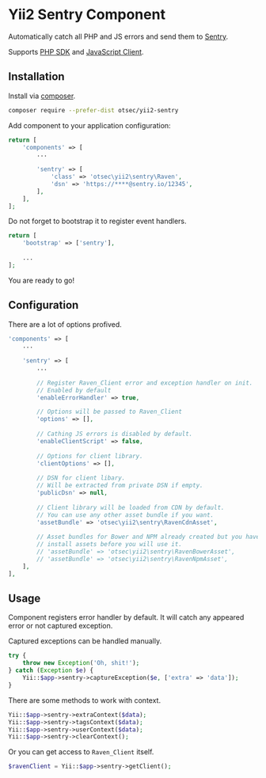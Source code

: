 Yii2 Sentry Component
=====================

Automatically catch all PHP and JS errors and send them to [Sentry](https://sentry.io). 

Supports [PHP SDK](https://github.com/getsentry/sentry-php) and [JavaScript Client](https://github.com/getsentry/raven-js).

Installation
------------

Install via [composer](http://getcomposer.org/download/).

```bash
composer require --prefer-dist otsec/yii2-sentry
```

Add component to your application configuration:

```php
return [
    'components' => [
    	...
    
        'sentry' => [
            'class' => 'otsec\yii2\sentry\Raven',
            'dsn' => 'https://****@sentry.io/12345',
        ],
    ],
];
```

Do not forget to bootstrap it to register event handlers.

```php
return [
    'bootstrap' => ['sentry'],
    
    ...
];
```

You are ready to go!

Configuration
-------------

There are a lot of options profived.

```php
'components' => [
	...
	
    'sentry' => [
	    ...
	    
	    // Register Raven_Client error and exception handler on init.
	    // Enabled by default
        'enableErrorHandler' => true,

        // Options will be passed to Raven_Client
        'options' => [],
        
        // Cathing JS errors is disabled by default.
        'enableClientScript' => false,
        
        // Options for client library.
        'clientOptions' => [],
        
        // DSN for client libary. 
        // Will be extracted from private DSN if empty.
        'publicDsn' => null,
        
        // Client library will be loaded from CDN by default.
        // You can use any other asset bundle if you want. 
        'assetBundle' => 'otsec\yii2\sentry\RavenCdnAsset',
        
        // Asset bundles for Bower and NPM already created but you have to 
        // install assets before you will use it.
        // 'assetBundle' => 'otsec\yii2\sentry\RavenBowerAsset',
        // 'assetBundle' => 'otsec\yii2\sentry\RavenNpmAsset',
    ],
],
```

Usage
-----

Component registers error handler by default. 
It will catch any appeared error or not captured exception.

Captured exceptions can be handled manually.

```php
try {
	throw new Exception('Oh, shit!');
} catch (Exception $e) {
	Yii::$app->sentry->captureException($e, ['extra' => 'data']);
}
```

There are some methods to work with context.

```php
Yii::$app->sentry->extraContext($data);
Yii::$app->sentry->tagsContext($data);
Yii::$app->sentry->userContext($data);
Yii::$app->sentry->clearContext();
```

Or you can get access to `Raven_Client` itself.

```php
$ravenClient = Yii::$app->sentry->getClient();
```

